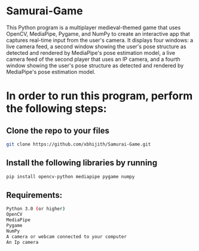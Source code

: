# Samurai-Game

This Python program is a multiplayer medieval-themed game that uses OpenCV, MediaPipe, Pygame, and NumPy to create an interactive app that captures real-time input from the user's camera. It displays four windows: a live camera feed, a second window showing the user's pose structure as detected and rendered by MediaPipe's pose estimation model, a live camera feed of the second player that uses an IP camera, and a fourth window showing the user's pose structure as detected and rendered by MediaPipe's pose estimation model.

# In order to run this program, perform the following steps:

## Clone the repo to your files
```bash
git clone https://github.com/xbhijith/Samurai-Game.git
```

## Install the following libraries by running
```bash
pip install opencv-python mediapipe pygame numpy
```

## Requirements:
```bash
Python 3.0 (or higher)
OpenCV
MediaPipe
Pygame
NumPy
A camera or webcam connected to your computer
An Ip camera
```
